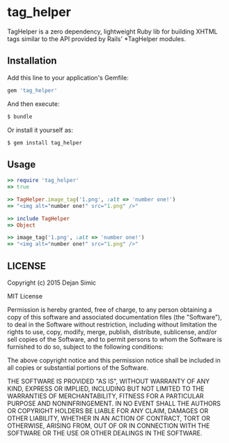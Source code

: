tag_helper
==========

TagHelper is a zero dependency, lightweight Ruby lib for building XHTML tags similar to the API provided by Rails' *TagHelper modules.

## Installation

Add this line to your application's Gemfile:

```ruby
gem 'tag_helper'
```

And then execute:

```sh
$ bundle
```

Or install it yourself as:

```sh
$ gem install tag_helper
```

## Usage

```ruby
>> require 'tag_helper'
=> true

>> TagHelper.image_tag('1.png', :alt => 'number one!')
=> "<img alt="number one!" src="1.png" />"

>> include TagHelper
=> Object

>> image_tag('1.png', :alt => 'number one!')
=> "<img alt="number one!" src="1.png" />"
```

## LICENSE

Copyright (c) 2015 Dejan Simic

MIT License

Permission is hereby granted, free of charge, to any person obtaining a copy of this software and associated documentation files (the "Software"), to deal in the Software without restriction, including without limitation the rights to use, copy, modify, merge, publish, distribute, sublicense, and/or sell copies of the Software, and to permit persons to whom the Software is furnished to do so, subject to the following conditions:

The above copyright notice and this permission notice shall be included in all copies or substantial portions of the Software.

THE SOFTWARE IS PROVIDED "AS IS", WITHOUT WARRANTY OF ANY KIND, EXPRESS OR IMPLIED, INCLUDING BUT NOT LIMITED TO THE WARRANTIES OF MERCHANTABILITY, FITNESS FOR A PARTICULAR PURPOSE AND NONINFRINGEMENT. IN NO EVENT SHALL THE AUTHORS OR COPYRIGHT HOLDERS BE LIABLE FOR ANY CLAIM, DAMAGES OR OTHER LIABILITY, WHETHER IN AN ACTION OF CONTRACT, TORT OR OTHERWISE, ARISING FROM, OUT OF OR IN CONNECTION WITH THE SOFTWARE OR THE USE OR OTHER DEALINGS IN THE SOFTWARE.
